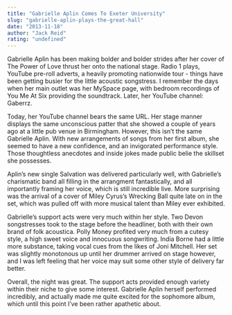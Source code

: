 ```yaml
---
title: "Gabrielle Aplin Comes To Exeter University"
slug: "gabrielle-aplin-plays-the-great-hall"
date: "2013-11-18"
author: "Jack Reid"
rating: "undefined"
---
```


Gabrielle Aplin has been making bolder and bolder strides after her cover of The Power of Love thrust her onto the national stage. Radio 1 plays, YouTube pre-roll adverts, a heavily promoting nationwide tour - things have been getting busier for the little acoustic songstress. I remember the days when her main outlet was her MySpace page, with bedroom recordings of You Me At Six providing the soundtrack. Later, her YouTube channel: Gaberrz.

Today, her YouTube channel bears the same URL. Her stage manner displays the same unconscious patter that she showed a couple of years ago at a little pub venue in Birmingham. However, this isn’t the same Gabrielle Aplin. With new arrangements of songs from her first album, she seemed to have a new confidence, and an invigorated performance style. Those thoughtless anecdotes and inside jokes made public belie the skillset she possesses.

Aplin’s new single Salvation was delivered particularly well, with Gabrielle’s charismatic band all filling in the arrangment fantastically, and all importantly framing her voice, which is still incredible live. More surprising was the arrival of a cover of Miley Cyrus’s Wrecking Ball quite late on in the set, which was pulled off with more musical talent than Miley ever exhibited.

Gabrielle’s support acts were very much within her style. Two Devon songstresses took to the stage before the headliner, both with their own brand of folk acoustica. Polly Money profited very much from a cutesy style, a high sweet voice and innocuous songwriting. India Borne had a little more substance, taking vocal cues from the likes of Joni Mitchell. Her set was slightly monotonous up until her drummer arrived on stage however, and I was left feeling that her voice may suit some other style of delivery far better.

Overall, the night was great. The support acts provided enough variety within their niche to give some interest. Gabrielle Aplin herself performed incredibly, and actually made me quite excited for the sophomore album, which until this point I’ve been rather apathetic about.
